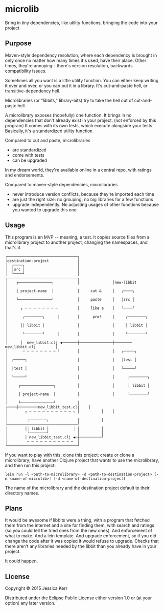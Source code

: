 # microlib

Bring in tiny dependencies, like utility functions, bringing the code into your project.



## Purpose

Maven-style dependency resolution, where each dependency is brought in only once no matter how many times it's used,
have their place. Other times, they're annoying - there's version resolution, backwards compatibility issues.

Sometimes all you want is a little utility function. You can either keep writing it over and over, or you can put it in
a library. It's cut-and-paste hell, or transitive-dependency hell. 

Microlibraries (or "libbits," library-bits) try to take the hell out of cut-and-paste hell.

A microlibrary exposes (hopefully) one function.
It brings in no dependencies that don't already exist in your project. (not enforced by this program)
It comes with its own tests, which execute alongside your tests. Basically, it's a standardized utility function.

Compared to cut and paste, microlibraries
 * are standardized
 * come with tests
 * can be upgraded
 
In my dream world, they're available online in a central repo, with ratings and endorsements.

Compared to maven-style dependencies, microlibraries
 * never introduce version conflicts, because they're imported each time
 * are just the right size: no grouping, no big libraries for a few functions
 * upgrade independently. No adjusting usages of other functions because you wanted to upgrade this one.

## Usage

This program is an MVP -- meaning, a test. It copies source files from a microlibrary project to another project, 
changing the namespaces, and that's it.  


    ┌────────────────────────────────┐                                                 
    │destination-project             │                                                 
    │  ┌────┐                        │                                                 
    │  │src │                        │                                                 
    │  └────┘                        │               ┌────────────────────────────────┐
    │    ┌───────────────┐           │               │new-libbit                      │
    │    │ project-name  │           │     cut &     │   ┌────┐                       │
    │    └───────────────┘           │     paste     │   │src │                       │
    │      ┌ ─ ─ ─ ─ ─ ─ ─ ─         │     like a    │   └────┘                       │
    │       ┌────────┐      │        │      pro!     │     ┌────────┐                 │
    │      ││ libbit │               │               │     │ libbit │                 │
    │       └────────┘      │        │               │     └────────┘                 │
    │      │  new_libbit.clj ◀───────┼───────────────┼──────── new_libbit.clj         │
    │       ─ ─ ─ ─ ─ ─ ─ ─ ┘        │               │   ┌─────┐                      │
    │  ┌─────┐                       │               │   │test │                      │
    │  │test │                       │               │   └─────┘                      │
    │  └─────┘                       │               │      ┌────────┐                │
    │     ┌───────────────┐          │               │      │ libbit │                │
    │     │ project-name  │          │               │      └────────┘                │
    │     └───────────────┘          │          ┌────┼─────────new_libbit_test.clj    │
    │        ┌ ─ ─ ─ ─ ─ ─ ─ ─ ─ ─ ┐ │          │    │                                │
    │         ┌────────┐             │          │    └────────────────────────────────┘
    │        ││ libbit │           │ │          │                                      
    │         └────────┘             │          │                                      
    │        │ new_libbit_test.clj ◀─┼──────────┘                                      
    │         ─ ─ ─ ─ ─ ─ ─ ─ ─ ─ ─  │                                                 
    └────────────────────────────────┘                                                 


If you want to play with this, clone this project; create or clone a microlibrary; have another Clojure project 
that wants to use the microlibrary, and then run this project:
  
    lein run -l <path-to-microlibrary> -d <path-to-destination-project> [-n <name-of-microlib>] [-d <name-of-destination-project]
    
The name of the microlibrary and the destination project default to their directory names.

## Plans

It would be awesome if libbits were a thing, with a program that fetched them from the internet and a site for finding them,
with search and ratings (so you could tell the tried ones from the new ones). And enforcement of what to make. 
And a lein template. And upgrade enforcement, so if you did change the code after it was copied it would refuse to upgrade.
Checks that there aren't any libraries needed by the libbit than you already have in your project.

It could happen.

## License

Copyright © 2015 Jessica Kerr

Distributed under the Eclipse Public License either version 1.0 or (at
your option) any later version.
